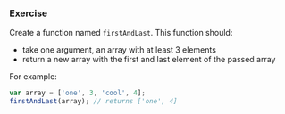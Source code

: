 ### Exercise

Create a function named `firstAndLast`. This function should:

  - take one argument, an array with at least 3 elements
  - return a new array with the first and last element of the passed array

For example:

```js
var array = ['one', 3, 'cool', 4];
firstAndLast(array); // returns ['one', 4]
```
